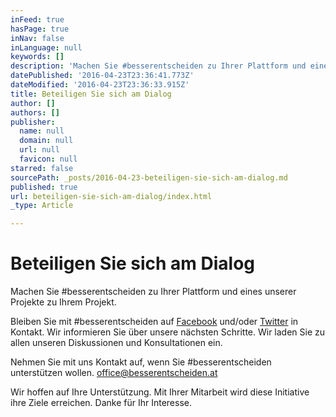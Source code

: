 ```yaml
---
inFeed: true
hasPage: true
inNav: false
inLanguage: null
keywords: []
description: 'Machen Sie #besserentscheiden zu Ihrer Plattform und eines unserer Projekte zu Ihrem Projekt. '
datePublished: '2016-04-23T23:36:41.773Z'
dateModified: '2016-04-23T23:36:33.915Z'
title: Beteiligen Sie sich am Dialog
author: []
authors: []
publisher:
  name: null
  domain: null
  url: null
  favicon: null
starred: false
sourcePath: _posts/2016-04-23-beteiligen-sie-sich-am-dialog.md
published: true
url: beteiligen-sie-sich-am-dialog/index.html
_type: Article

---
```

# Beteiligen Sie sich am Dialog

Machen Sie \#besserentscheiden zu Ihrer Plattform und eines unserer Projekte zu Ihrem Projekt. 

Bleiben Sie mit \#besserentscheiden auf [Facebook][0] und/oder [Twitter][1] in Kontakt. Wir informieren Sie über unsere nächsten Schritte. Wir laden Sie zu allen unseren Diskussionen und Konsultationen ein. 

Nehmen Sie mit uns Kontakt auf, wenn Sie \#besserentscheiden unterstützen wollen. office@besserentscheiden.at

Wir hoffen auf Ihre Unterstützung. Mit Ihrer Mitarbeit wird diese Initiative ihre Ziele erreichen. Danke für Ihr Interesse.



[0]: https://www.facebook.com/besserentscheiden/
[1]: https://twitter.com/besserentsch